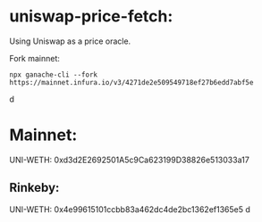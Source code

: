 # uniswap-price-fetch:
Using Uniswap as a price oracle.

Fork mainnet:
```
npx ganache-cli --fork https://mainnet.infura.io/v3/4271de2e509549718ef27b6edd7abf5e
```
d
# Mainnet:
UNI-WETH: 0xd3d2E2692501A5c9Ca623199D38826e513033a17
## Rinkeby:
UNI-WETH: 0x4e99615101ccbb83a462dc4de2bc1362ef1365e5
d